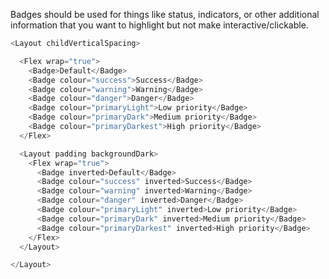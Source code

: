 Badges should be used for things like status, indicators, or other additional information that you want to highlight but not make interactive/clickable.

```js
<Layout childVerticalSpacing>

  <Flex wrap="true">
    <Badge>Default</Badge>
    <Badge colour="success">Success</Badge>
    <Badge colour="warning">Warning</Badge>
    <Badge colour="danger">Danger</Badge>
    <Badge colour="primaryLight">Low priority</Badge>
    <Badge colour="primaryDark">Medium priority</Badge>
    <Badge colour="primaryDarkest">High priority</Badge>
  </Flex>

  <Layout padding backgroundDark>
    <Flex wrap="true">
      <Badge inverted>Default</Badge>
      <Badge colour="success" inverted>Success</Badge>
      <Badge colour="warning" inverted>Warning</Badge>
      <Badge colour="danger" inverted>Danger</Badge>
      <Badge colour="primaryLight" inverted>Low priority</Badge>
      <Badge colour="primaryDark" inverted>Medium priority</Badge>
      <Badge colour="primaryDarkest" inverted>High priority</Badge>
    </Flex>
  </Layout>

</Layout>
```
